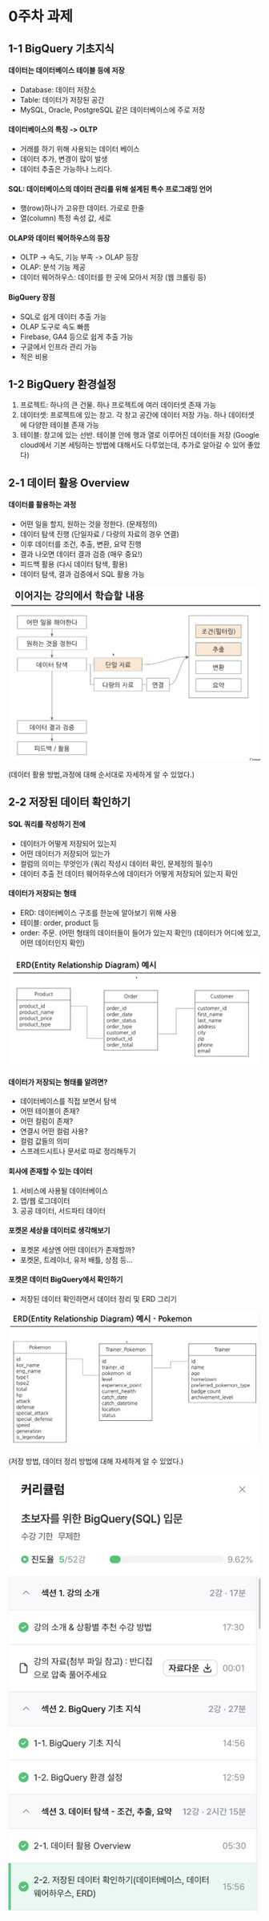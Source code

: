 # 0주차 과제

## 1-1 BigQuery 기초지식

#### 데이터는 데이터베이스 테이블 등에 저장 
- Database: 데이터 저장소
- Table: 데이터가 저장된 공간
- MySQL, Oracle, PostgreSQL 같은 데이터베이스에 주로 저장

#### 데이터베이스의 특징 -> OLTP
- 거래를 하기 위해 사용되는 데이터 베이스
- 데이터 추가, 변경이 많이 발생
- 데이터 추출은 가능하나 느리다.

#### SQL: 데이터베이스의 데이터 관리를 위해 설계된 특수 프로그래밍 언어
- 행(row)하나가 고유한 데이터. 가로로 한줄
- 열(column) 특정 속성 값, 세로

#### OLAP와 데이터 웨어하우스의 등장
- OLTP -> 속도, 기능 부족 -> OLAP 등장
- OLAP: 분석 기능 제공
- 데이터 웨어하우스: 데이터를 한 곳에 모아서 저장 (웹 크롤링 등)

#### BigQuery 장점
- SQL로 쉽게 데이터 추출 가능
- OLAP 도구로 속도 빠름
- Firebase, GA4 등으로 쉽게 추출 가능
- 구글에서 인프라 관리 가능
- 적은 비용

## 1-2 BigQuery 환경설정
1) 프로젝트: 하나의 큰 건물. 하나 프로젝트에 여러 데이터셋 존재 가능
2) 데이터셋: 프로젝트에 있는 창고. 각 창고 공간에 데이터 저장 가능. 하나 데이터셋에 다양한 테이블 존재 가능
3) 테이블: 창고에 있는 선반. 테이블 안에 행과 열로 이루어진 데이터들 저장
(Google cloud에서 기본 세팅하는 방법에 대해서도 다루었는데, 추가로 알아갈 수 있어 좋았다)

## 2-1 데이터 활용 Overview

#### 데이터를 활용하는 과정
- 어떤 일을 할지, 원하는 것을 정한다. (문제정의)
- 데이터 탐색 진행 (단일자료 / 다량의 자료의 경우 연결)
- 이후 데이터를 조건, 추출, 변환, 요약 진행
- 결과 나오면 데이터 결과 검증 (매우 중요!)
- 피드백 활용 (다시 데이터 탐색, 활용)
- 데이터 탐색, 결과 검증에서 SQL 활용 가능

![](images/week0_1.png)

(데이터 활용 방법,과정에 대해 순서대로 자세하게 알 수 있었다.)

## 2-2 저장된 데이터 확인하기

#### SQL 쿼리를 작성하기 전에
- 데이터가 어떻게 저장되어 있는지
- 어떤 데이터가 저장되어 있는가
- 컬럼의 의미는 무엇인가
(쿼리 작성시 데이터 확인, 문제정의 필수!)
- 데이터 추출 전 데이터 웨어하우스에 데이터가 어떻게 저장되어 있는지 확인

#### 데이터가 저장되는 형태
- ERD: 데이터베이스 구조를 한눈에 알아보기 위해 사용
- 테이블: order, product 등
- order: 주문. (어떤 형태의 데이터들이 들어가 있는지 확인!)
(데이터가 어디에 있고, 어떤 데이터인지 확인)

![](images/week0_2.png)

#### 데이터가 저장되는 형태를 알려면?
- 데이터베이스를 직접 보면서 탐색
- 어떤 테이블이 존재?
- 어떤 컬럼이 존재?
- 연결시 어떤 컬럼 사용?
- 컬럼 값들의 의미
- 스프레드시트나 문서로 따로 정리해두기

#### 회사에 존재할 수 있는 데이터
1) 서비스에 사용될 데이터베이스
2) 앱/웹 로그데이터
3) 공공 데이터, 서드파티 데이터

#### 포켓몬 세상을 데이터로 생각해보기
- 포켓몬 세상엔 어떤 데이터가 존재할까?
- 포켓몬, 트레이너, 유저 배틀, 상점 등...

#### 포켓몬 데이터 BigQuery에서 확인하기
- 저장된 데이터 확인하면서 데이터 정리 및 ERD 그리기

![](images/week0_3.png)

(저장 방법, 데이터 정리 방법에 대해 자세하게 알 수 있었다.)

![](images/week0_4.png)
